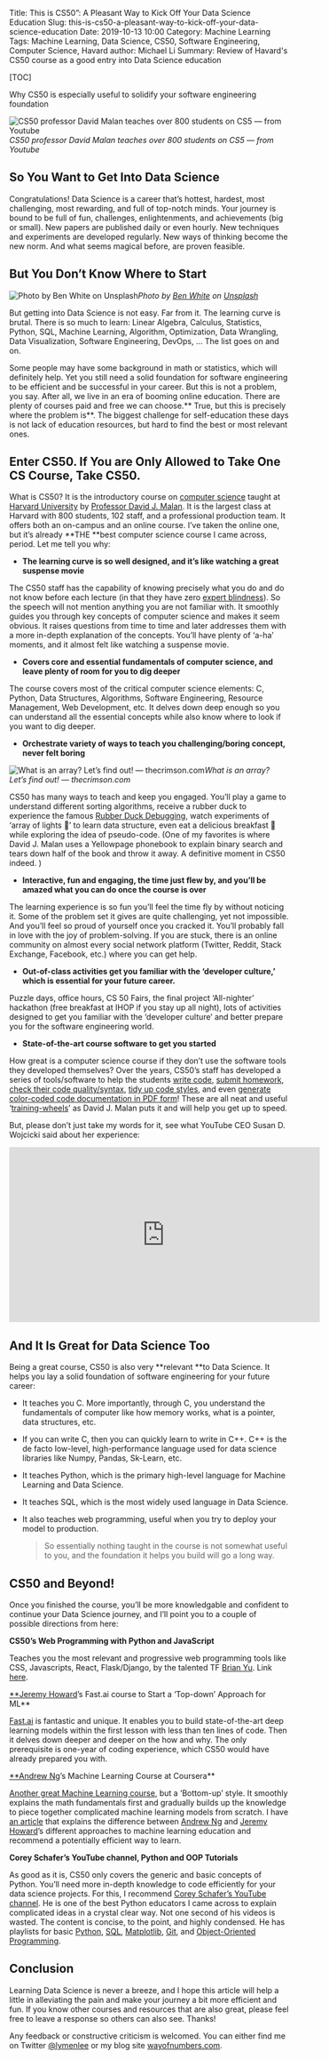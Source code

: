 Title: This is CS50”: A Pleasant Way to Kick Off Your Data Science Education
Slug: this-is-cs50-a-pleasant-way-to-kick-off-your-data-science-education
Date: 2019-10-13 10:00
Category: Machine Learning
Tags: Machine Learning, Data Science, CS50, Software Engineering, Computer Science, Havard
author: Michael Li
Summary: Review of Havard's CS50 course as a good entry into Data Science education

[TOC]

Why CS50 is especially useful to solidify your software engineering foundation

![CS50 professor David Malan teaches over 800 students on CS5 — from Youtube](https://cdn-images-1.medium.com/max/2880/1*f5zbeedqmaZidMfA_3EGBA.png)_CS50 professor David Malan teaches over 800 students on CS5 — from Youtube_

## So You Want to Get Into Data Science

Congratulations! Data Science is a career that’s hottest, hardest, most challenging, most rewarding, and full of top-notch minds. Your journey is bound to be full of fun, challenges, enlightenments, and achievements (big or small). New papers are published daily or even hourly. New techniques and experiments are developed regularly. New ways of thinking become the new norm. And what seems magical before, are proven feasible.

## But You Don’t Know Where to Start

![Photo by [Ben White](https://unsplash.com/@benwhitephotography?utm_source=medium&utm_medium=referral) on [Unsplash](https://unsplash.com?utm_source=medium&utm_medium=referral)](https://cdn-images-1.medium.com/max/12032/0*U7Yftolo9hzPlkH2)_Photo by [Ben White](https://unsplash.com/@benwhitephotography?utm_source=medium&utm_medium=referral) on [Unsplash](https://unsplash.com?utm_source=medium&utm_medium=referral)_

But getting into Data Science is not easy. Far from it. The learning curve is brutal. There is so much to learn: Linear Algebra, Calculus, Statistics, Python, SQL, Machine Learning, Algorithm, Optimization, Data Wrangling, Data Visualization, Software Engineering, DevOps, … The list goes on and on.

Some people may have some background in math or statistics, which will definitely help. Yet you still need a solid foundation for software engineering to be efficient and be successful in your career. But this is not a problem, you say. After all, we live in an era of booming online education. There are plenty of courses paid and free we can choose.** True, but this is precisely where the problem is**. The biggest challenge for self-education these days is not lack of education resources, but hard to find the best or most relevant ones.

## Enter CS50. If You are Only Allowed to Take One CS Course, Take CS50.

What is CS50? It is the introductory course on [computer science](https://en.wikipedia.org/wiki/Computer_science) taught at [Harvard University](https://en.wikipedia.org/wiki/Harvard_University) by [Professor David J. Malan](https://en.wikipedia.org/wiki/David_J._Malan). It is the largest class at Harvard with 800 students, 102 staff, and a professional production team. It offers both an on-campus and an online course. I’ve taken the online one, but it’s already **THE **best computer science course I came across, period. Let me tell you why:

- **The learning curve is so well designed, and it’s like watching a great suspense movie**

The CS50 staff has the capability of knowing precisely what you do and do not know before each lecture (in that they have zero [expert blindness](https://www.warc.com/newsandopinion/opinion/expert_blindness_the_silent_threat_to_success/3082)). So the speech will not mention anything you are not familiar with. It smoothly guides you through key concepts of computer science and makes it seem obvious. It raises questions from time to time and later addresses them with a more in-depth explanation of the concepts. You’ll have plenty of ‘a-ha’ moments, and it almost felt like watching a suspense movie.

- **Covers core and essential fundamentals of computer science, and leave plenty of room for you to dig deeper**

The course covers most of the critical computer science elements: C, Python, Data Structures, Algorithms, Software Engineering, Resource Management, Web Development, etc. It delves down deep enough so you can understand all the essential concepts while also know where to look if you want to dig deeper.

- **Orchestrate variety of ways to teach you challenging/boring concept, never felt boring**

![What is an array? Let’s find out! — thecrimson.com](https://cdn-images-1.medium.com/max/3000/0*u0HtnQsAEZkbfl0_.jpg)_What is an array? Let’s find out! — thecrimson.com_

CS50 has many ways to teach and keep you engaged. You’ll play a game to understand different sorting algorithms, receive a rubber duck to experience the famous [Rubber Duck Debugging](https://youtu.be/f5d8pVg3Qtg), watch experiments of ‘array of lights 🚥’ to learn data structure, even eat a delicious breakfast 🍞 while exploring the idea of pseudo-code. (One of my favorites is where David J. Malan uses a Yellowpage phonebook to explain binary search and tears down half of the book and throw it away. A definitive moment in CS50 indeed. )

- **Interactive, fun and engaging, the time just flew by, and you’ll be amazed what you can do once the course is over**

The learning experience is so fun you’ll feel the time fly by without noticing it. Some of the problem set it gives are quite challenging, yet not impossible. And you’ll feel so proud of yourself once you cracked it. You’ll probably fall in love with the joy of problem-solving. If you are stuck, there is an online community on almost every social network platform (Twitter, Reddit, Stack Exchange, Facebook, etc.) where you can get help.

- **Out-of-class activities get you familiar with the ‘developer culture,’ which is essential for your future career.**

Puzzle days, office hours, CS 50 Fairs, the final project ‘All-nighter’ hackathon (free breakfast at IHOP if you stay up all night), lots of activities designed to get you familiar with the ‘developer culture’ and better prepare you for the software engineering world.

- **State-of-the-art course software to get you started**

How great is a computer science course if they don’t use the software tools they developed themselves? Over the years, CS50’s staff has developed a series of tools/software to help the students [write code](https://cs50.readthedocs.io/ide/), [submit homework](https://cs50.readthedocs.io/submit50/), [check their code quality/syntax](https://cs50.readthedocs.io/check50/), [tidy up code styles](https://cs50.readthedocs.io/style50/), and even [generate color-coded code documentation in PDF form](https://cs50.readthedocs.io/render50/)! These are all neat and useful ‘[training-wheels](https://www.youtube.com/watch?v=PYJYiBlto5M&t=1889s)’ as David J. Malan puts it and will help you get up to speed.

But, please don’t just take my words for it, see what YouTube CEO Susan D. Wojcicki said about her experience:

<center><iframe width="560" height="315" src="https://www.youtube.com/embed/y1121-De4o4" frameborder="0" allowfullscreen></iframe></center>

## And It Is Great for Data Science Too

Being a great course, CS50 is also very **relevant **to Data Science. It helps you lay a solid foundation of software engineering for your future career:

- It teaches you C. More importantly, through C, you understand the fundamentals of computer like how memory works, what is a pointer, data structures, etc.

- If you can write C, then you can quickly learn to write in C++. C++ is the de facto low-level, high-performance language used for data science libraries like Numpy, Pandas, Sk-Learn, etc.

- It teaches Python, which is the primary high-level language for Machine Learning and Data Science.

- It teaches SQL, which is the most widely used language in Data Science.

- It also teaches web programming, useful when you try to deploy your model to production.
  > So essentially nothing taught in the course is not somewhat useful to you, and the foundation it helps you build will go a long way.

## CS50 and Beyond!

Once you finished the course, you’ll be more knowledgable and confident to continue your Data Science journey, and I’ll point you to a couple of possible directions from here:

**CS50’s Web Programming with Python and JavaScript**

Teaches you the most relevant and progressive web programming tools like CSS, Javascripts, React, Flask/Django, by the talented TF [Brian Yu](https://www.youtube.com/watch?v=HMjaUj59QdQ). Link [here](https://www.youtube.com/playlist?list=PLhQjrBD2T382hIW-IsOVuXP1uMzEvmcE5).

[\*\*Jeremy Howard](undefined)’s Fast.ai course to Start a ‘Top-down’ Approach for ML\*\*

[Fast.ai](https://www.fast.ai/) is fantastic and unique. It enables you to build state-of-the-art deep learning models within the first lesson with less than ten lines of code. Then it delves down deeper and deeper on the how and why. The only prerequisite is one-year of coding experience, which CS50 would have already prepared you with.

[\*\*Andrew Ng](undefined)’s Machine Learning Course at Coursera\*\*

[Another great Machine Learning course](https://medium.com/datadriveninvestor/thoughts-on-andrew-ngs-machine-learning-course-7724df76320f), but a ‘Bottom-up’ style. It smoothly explains the math fundamentals first and gradually builds up the knowledge to piece together complicated machine learning models from scratch. I have [an article](https://towardsdatascience.com/two-sides-of-the-same-coin-fast-ai-vs-deeplearning-ai-b67e9ec32133) that explains the difference between [Andrew Ng](undefined) and [Jeremy Howard](undefined)’s different approaches to machine learning education and recommend a potentially efficient way to learn.

**Corey Schafer’s YouTube channel, Python and OOP Tutorials**

As good as it is, CS50 only covers the generic and basic concepts of Python. You’ll need more in-depth knowledge to code efficiently for your data science projects. For this, I recommend [Corey Schafer’s YouTube channel](https://www.youtube.com/channel/UCCezIgC97PvUuR4_gbFUs5g). He is one of the best Python educators I came across to explain complicated ideas in a crystal clear way. Not one second of his videos is wasted. The content is concise, to the point, and highly condensed. He has playlists for basic [Python](https://www.youtube.com/watch?v=YYXdXT2l-Gg&list=PL-osiE80TeTt2d9bfVyTiXJA-UTHn6WwU), [SQL](https://www.youtube.com/watch?v=xaWlS9HtWYw&list=PL-osiE80TeTsKOdPrKeSOp4rN3mza8VHN), [Matplotlib](https://www.youtube.com/watch?v=UO98lJQ3QGI&list=PL-osiE80TeTvipOqomVEeZ1HRrcEvtZB_), [Git](https://www.youtube.com/watch?v=HVsySz-h9r4&list=PL-osiE80TeTuRUfjRe54Eea17-YfnOOAx), and [Object-Oriented Programming](https://www.youtube.com/watch?v=ZDa-Z5JzLYM&list=PL-osiE80TeTsqhIuOqKhwlXsIBIdSeYtc).

## Conclusion

Learning Data Science is never a breeze, and I hope this article will help a little in alleviating the pain and make your journey a bit more efficient and fun. If you know other courses and resources that are also great, please feel free to leave a response so others can also see. Thanks!

Any feedback or constructive criticism is welcomed. You can either find me on Twitter [@lymenlee](https://twitter.com/lymenlee) or my blog site [wayofnumbers.com](https://wayofnumbers.com).
